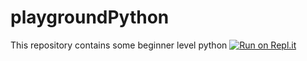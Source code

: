 # playgroundPython
This repository contains some beginner level python 
[![Run on Repl.it](https://repl.it/badge/github/TheOutcastWolf-1914/playgroundPython)](https://repl.it/github/TheOutcastWolf-1914/playgroundPython)